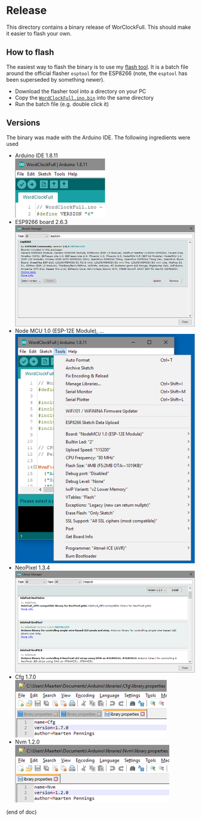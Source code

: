 # Release

This directory contains a binary release of WorClockFull.
This should make it easier to flash your own.

## How to flash

The easiest way to flash the binary is to use my [flash tool](https://github.com/maarten-pennings/flasher).
It is a batch file around the official flasher `esptool` for the ESP8266 (note, the `esptool` has been superseded by something newer).

- Download the flasher tool into a directory on your PC
- Copy the [`WordClockFull.ino.bin`](WordClockFull.ino.bin) into the same directory
- Run the batch file (e.g. double click it)

## Versions

The binary was made with the Arduino IDE.
The following ingredients were used

- Arduino IDE 1.8.11  
  ![Arduino IDE](version-ide.png)
- ESP9266 board 2.6.3  
  ![ESP8266 board](version-esp8266.png)
- Node MCU 1.0 (ESP-12E Module), ...  
  ![Node MCU 1.0 (ESP-12E Module](version-settings.png)
- NeoPixel 1.3.4  
  ![NeoPixel](version-neopixel.png)
- Cfg 1.7.0  
  ![Cfg](version-cfg.png)
- Nvm 1.2.0  
  ![Nvm](version-nvm.png)

(end of doc)